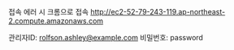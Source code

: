 접속 에러 시 크롬으로 접속
http://ec2-52-79-243-119.ap-northeast-2.compute.amazonaws.com

관리자ID: rolfson.ashley@example.com
비밀번호: password
